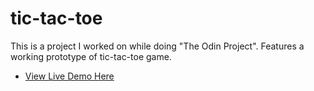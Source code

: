 # tic-tac-toe
This is a project I worked on while doing "The Odin Project". Features a working prototype of tic-tac-toe game.

- <a href="https://yash-aryan.github.io/tic-tac-toe/" target="_blank">View Live Demo Here</a>